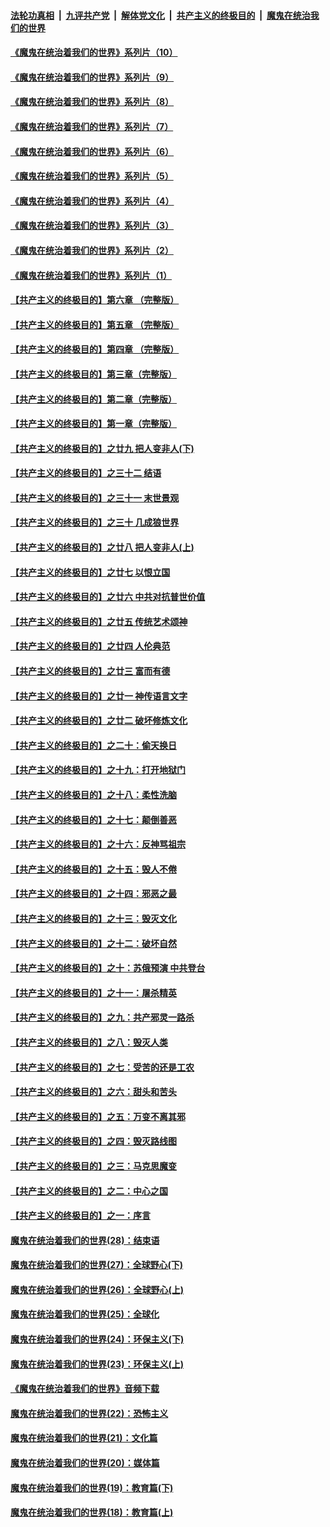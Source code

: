 ####  [法轮功真相](../../../../basic/blob/master/README.md?t=09121931) &nbsp;|&nbsp; [九评共产党](../../../../9ping.md/blob/master/README.md?t=09121931) &nbsp;|&nbsp; [解体党文化](../../../../jtdwh.md/blob/master/README.md?t=09121931)  &nbsp;|&nbsp; [共产主义的终极目的](../../../../gczydzjmd.md/blob/master/README.md?t=09121931) &nbsp;|&nbsp; [魔鬼在统治我们的世界](../../../../mgztzwmdsj.md/blob/master/README.md?t=09121931) 

#### [《魔鬼在统治着我们的世界》系列片（10）](../pages/nsc422/n12292670.md?t=09121931) 

#### [《魔鬼在统治着我们的世界》系列片（9）](../pages/nsc422/n12290859.md?t=09121931) 

#### [《魔鬼在统治着我们的世界》系列片（8）](../pages/nsc422/n12287445.md?t=09121931) 

#### [《魔鬼在统治着我们的世界》系列片（7）](../pages/nsc422/n12283425.md?t=09121931) 

#### [《魔鬼在统治着我们的世界》系列片（6）](../pages/nsc422/n12282314.md?t=09121931) 

#### [《魔鬼在统治着我们的世界》系列片（5）](../pages/nsc422/n12281419.md?t=09121931) 

#### [《魔鬼在统治着我们的世界》系列片（4）](../pages/nsc422/n12274024.md?t=09121931) 

#### [《魔鬼在统治着我们的世界》系列片（3）](../pages/nsc422/n12271322.md?t=09121931) 

#### [《魔鬼在统治着我们的世界》系列片（2）](../pages/nsc422/n12269049.md?t=09121931) 

#### [《魔鬼在统治着我们的世界》系列片（1）](../pages/nsc422/n12267575.md?t=09121931) 

#### [【共产主义的终极目的】第六章 （完整版）](../pages/nsc422/n11428913.md?t=09121931) 

#### [【共产主义的终极目的】第五章 （完整版）](../pages/nsc422/n11428912.md?t=09121931) 

#### [【共产主义的终极目的】第四章 （完整版）](../pages/nsc422/n11428907.md?t=09121931) 

#### [【共产主义的终极目的】第三章（完整版）](../pages/nsc422/n11428848.md?t=09121931) 

#### [【共产主义的终极目的】第二章（完整版）](../pages/nsc422/n11428831.md?t=09121931) 

#### [【共产主义的终极目的】第一章（完整版）](../pages/nsc422/n11417651.md?t=09121931) 

#### [【共产主义的终极目的】之廿九 把人变非人(下)](../pages/nsc422/n11344140.md?t=09121931) 

#### [【共产主义的终极目的】之三十二 结语](../pages/nsc422/n11360535.md?t=09121931) 

#### [【共产主义的终极目的】之三十一 末世景观](../pages/nsc422/n11351129.md?t=09121931) 

#### [【共产主义的终极目的】之三十 几成狼世界](../pages/nsc422/n11348280.md?t=09121931) 

#### [【共产主义的终极目的】之廿八 把人变非人(上)](../pages/nsc422/n11340492.md?t=09121931) 

#### [【共产主义的终极目的】之廿七 以恨立国](../pages/nsc422/n11336944.md?t=09121931) 

#### [【共产主义的终极目的】之廿六 中共对抗普世价值](../pages/nsc422/n11324785.md?t=09121931) 

#### [【共产主义的终极目的】之廿五 传统艺术颂神](../pages/nsc422/n11296396.md?t=09121931) 

#### [【共产主义的终极目的】之廿四 人伦典范](../pages/nsc422/n11296397.md?t=09121931) 

#### [【共产主义的终极目的】之廿三 富而有德](../pages/nsc422/n11283598.md?t=09121931) 

#### [【共产主义的终极目的】之廿一 神传语言文字](../pages/nsc422/n11263265.md?t=09121931) 

#### [【共产主义的终极目的】之廿二 破坏修炼文化](../pages/nsc422/n11245728.md?t=09121931) 

#### [【共产主义的终极目的】之二十：偷天换日](../pages/nsc422/n11238846.md?t=09121931) 

#### [【共产主义的终极目的】之十九：打开地狱门](../pages/nsc422/n11206376.md?t=09121931) 

#### [【共产主义的终极目的】之十八：柔性洗脑](../pages/nsc422/n11199994.md?t=09121931) 

#### [【共产主义的终极目的】之十七：颠倒善恶](../pages/nsc422/n11179782.md?t=09121931) 

#### [【共产主义的终极目的】之十六：反神骂祖宗](../pages/nsc422/n11166798.md?t=09121931) 

#### [【共产主义的终极目的】之十五：毁人不倦](../pages/nsc422/n11166792.md?t=09121931) 

#### [【共产主义的终极目的】之十四：邪恶之最](../pages/nsc422/n11150249.md?t=09121931) 

#### [【共产主义的终极目的】之十三：毁灭文化](../pages/nsc422/n11135227.md?t=09121931) 

#### [【共产主义的终极目的】之十二：破坏自然](../pages/nsc422/n11135214.md?t=09121931) 

#### [【共产主义的终极目的】之十：苏俄预演 中共登台](../pages/nsc422/n11118424.md?t=09121931) 

#### [【共产主义的终极目的】之十一：屠杀精英](../pages/nsc422/n11118442.md?t=09121931) 

#### [【共产主义的终极目的】之九：共产邪灵一路杀](../pages/nsc422/n11114139.md?t=09121931) 

#### [【共产主义的终极目的】之八：毁灭人类](../pages/nsc422/n11108503.md?t=09121931) 

#### [【共产主义的终极目的】之七：受苦的还是工农](../pages/nsc422/n11101809.md?t=09121931) 

#### [【共产主义的终极目的】之六：甜头和苦头](../pages/nsc422/n11096971.md?t=09121931) 

#### [【共产主义的终极目的】之五：万变不离其邪](../pages/nsc422/n11091285.md?t=09121931) 

#### [【共产主义的终极目的】之四：毁灭路线图](../pages/nsc422/n11086284.md?t=09121931) 

#### [【共产主义的终极目的】之三：马克思魔变](../pages/nsc422/n11061941.md?t=09121931) 

#### [【共产主义的终极目的】之二：中心之国](../pages/nsc422/n11047728.md?t=09121931) 

#### [【共产主义的终极目的】之一：序言](../pages/nsc422/n11086077.md?t=09121931) 

#### [魔鬼在统治着我们的世界(28)：结束语](../pages/nsc422/n10936246.md?t=09121931) 

#### [魔鬼在统治着我们的世界(27)：全球野心(下)](../pages/nsc422/n10928319.md?t=09121931) 

#### [魔鬼在统治着我们的世界(26)：全球野心(上)](../pages/nsc422/n10900318.md?t=09121931) 

#### [魔鬼在统治着我们的世界(25)：全球化](../pages/nsc422/n10788205.md?t=09121931) 

#### [魔鬼在统治着我们的世界(24)：环保主义(下)](../pages/nsc422/n10695307.md?t=09121931) 

#### [魔鬼在统治着我们的世界(23)：环保主义(上)](../pages/nsc422/n10688613.md?t=09121931) 

#### [《魔鬼在统治着我们的世界》音频下载](../pages/nsc422/n10635553.md?t=09121931) 

#### [魔鬼在统治着我们的世界(22)：恐怖主义](../pages/nsc422/n10614727.md?t=09121931) 

#### [魔鬼在统治着我们的世界(21)：文化篇](../pages/nsc422/n10597706.md?t=09121931) 

#### [魔鬼在统治着我们的世界(20)：媒体篇](../pages/nsc422/n10586579.md?t=09121931) 

#### [魔鬼在统治着我们的世界(19)：教育篇(下)](../pages/nsc422/n10564808.md?t=09121931) 

#### [魔鬼在统治着我们的世界(18)：教育篇(上)](../pages/nsc422/n10526970.md?t=09121931) 

